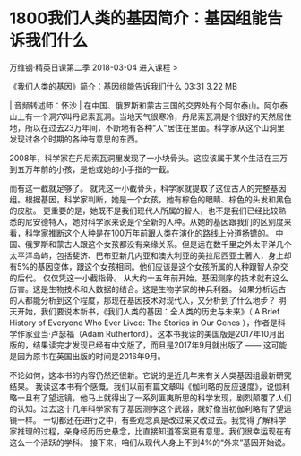 # 1800我们人类的基因简介：基因组能告诉我们什么


万维钢·精英日课第二季
2018-03-04
进入课程 >

《我们人类的基因》简介：基因组能告诉我们什么
03:31 3.22 MB

| 音频转述师：怀沙 |
在中国、俄罗斯和蒙古三国的交界处有个阿尔泰山。阿尔泰山上有一个洞穴叫丹尼索瓦洞。当地天气很寒冷，丹尼索瓦洞是个很好的天然居住地，所以在过去23万年间，不断地有各种“人”居住在里面。科学家从这个山洞里发现过各个时期的各种有意思的东西。

2008年，科学家在丹尼索瓦洞里发现了一小块骨头。这应该属于某个生活在三万到五万年前的小孩，是他或她的小手指的一截。

而有这一截就足够了。
就凭这一小截骨头，科学家就提取了这位古人的完整基因组。根据基因，科学家判断，她是一个女孩，她有棕色的眼睛、棕色的头发和黑色的皮肤。
更重要的是，她既不是我们现代人所属的智人，也不是我们已经比较熟悉的尼安德特人，她对科学家来说是个全新的人种。从她的基因跟我们的区别度来看，科学家推断这个人种是在100万年前跟人类在演化的路线上分道扬镳的。
中国、俄罗斯和蒙古人跟这个女孩都没有亲缘关系。但是远在数千里之外太平洋几个太平洋岛屿，包括斐济、巴布亚新几内亚和澳大利亚的美拉尼西亚土著人，身上却有5%的基因变体，跟这个女孩相同。他们应该是这个女孩所属的人种跟智人杂交的后代。
仅仅凭这一小截指骨。
从大约十五年前开始，基因测序的技术就有这么厉害。这是生物技术和大数据的结合。这是生物学家的神兵利器。
如果分析远古的人都能分析到这个程度，那现在基因技术对现代人，又分析到了什么地步？
明天开始，我们要说本新书，《我们人类的基因：全人类的历史与未来》（ A Brief History of Everyone Who Ever Lived: The Stories in Our Genes ），作者是科学作家亚当·卢瑟福（Adam Rutherford）。这本书我读的美国版是2017年10月出版的，结果读完才发现已经有中文版了，而且是2017年9月就出版了 —— 这可能是因为原书在英国出版的时间是2016年9月。


不论如何，这本书的内容仍然还很新。它说的是近几年来有关人类基因组最新研究结果。
我读这本书有个感慨。我们以前有篇文章叫《伽利略的反应速度》，说伽利略一旦有了望远镜，他马上就得出了一系列匪夷所思的科学发现，剧烈颠覆了人们的认知。过去这十几年科学家有了基因测序这个武器，就好像当初伽利略有了望远镜一样。
一切都还在进行之中，有些观念真是改过来又改过去。我觉得了解科学家推理的过程，亲身经历历史悬念，比直接知道答案更有意思。我们很幸运现在有这么一个活跃的学科。
接下来，咱们从现代人身上不到4%的“外来”基因开始说。